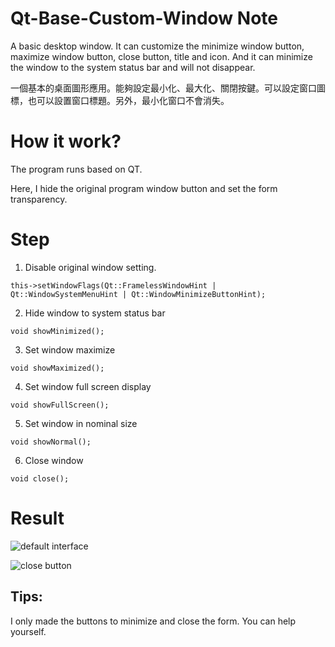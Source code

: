 # Qt-Base-Custom-Window Note
A basic desktop window. It can customize the minimize window button, maximize window button, close button, title and icon. And it can minimize the window to the system status bar and will not disappear.

一個基本的桌面圖形應用。能夠設定最小化、最大化、關閉按鍵。可以設定窗口圖標，也可以設置窗口標題。另外，最小化窗口不會消失。

# How it work?
The program runs based on QT. 

Here, I hide the original program window button and set the form transparency.

# Step

1. Disable original window setting.

```
this->setWindowFlags(Qt::FramelessWindowHint | Qt::WindowSystemMenuHint | Qt::WindowMinimizeButtonHint);
```

2. Hide window to system status bar

```
void showMinimized();
```

3. Set window maximize

```
void showMaximized();
```

4. Set window full screen display

```
void showFullScreen();
```

5. Set window in nominal size

```
void showNormal();
```

6. Close window

```
void close();
```

# Result

![default interface](https://pic.rmb.bdstatic.com/bjh/e328b8e6fecef1f0aac5c0d1458e6a6b.png
)

![close button](https://pic.rmb.bdstatic.com/bjh/011de3b67ef3c56788845b28e2fd8fe7.jpeg)

## Tips: 

I only made the buttons to minimize and close the form. You can help yourself.

